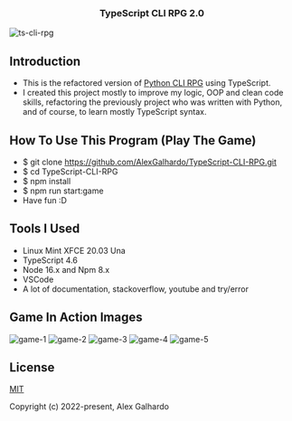 <br>
<h3 align="center">TypeScript CLI RPG 2.0</h3>

![ts-cli-rpg](https://user-images.githubusercontent.com/19540357/164525410-6e7836d0-cf2d-4d68-89c9-c5d1b69fd02f.png)

## Introduction
  - This is the refactored version of [Python CLI RPG](https://github.com/AlexGalhardo/Python-CLI-RPG) using TypeScript.
  - I created this project mostly to improve my logic, OOP and clean code skills, refactoring the previously project who was written with Python, and of course, to learn mostly TypeScript syntax.

## How To Use This Program (Play The Game)
  - $ git clone https://github.com/AlexGalhardo/TypeScript-CLI-RPG.git
  - $ cd TypeScript-CLI-RPG
  - $ npm install
  - $ npm run start:game
  - Have fun :D

## Tools I Used
- Linux Mint XFCE 20.03 Una
- TypeScript 4.6
- Node 16.x and Npm 8.x
- VSCode
- A lot of documentation, stackoverflow, youtube and try/error

## Game In Action Images 
![game-1](https://user-images.githubusercontent.com/19540357/164526416-9ea3ccc6-d3f2-4f48-b0b9-759889cdf93e.png)
![game-2](https://user-images.githubusercontent.com/19540357/164526430-500b6671-50a4-4985-9305-9ca33678ab90.png)
![game-3](https://user-images.githubusercontent.com/19540357/164526443-eadfb9e0-ef29-48cb-a714-207216757f31.png)
![game-4](https://user-images.githubusercontent.com/19540357/164526452-b321c29b-938b-42bc-884c-186ad9e9db97.png)
![game-5](https://user-images.githubusercontent.com/19540357/164526462-13a87012-0ebf-4b51-aa36-40a021318c21.png)

## License

[MIT](http://opensource.org/licenses/MIT)

Copyright (c) 2022-present, Alex Galhardo
